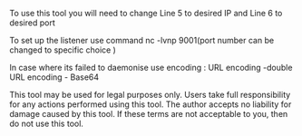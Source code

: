 To use this tool you will need to change Line 5 to desired IP and Line 6 to desired port 

To set up the listener use command nc -lvnp 9001(port number can be changed to specific choice ) 

In case where its failed to daemonise use encoding : URL encoding -double URL encoding - Base64 



This tool may be used for legal purposes only.  Users take full responsibility
for any actions performed using this tool.  The author accepts no liability for
damage caused by this tool.  If these terms are not acceptable to you, then do 
not use this tool.


